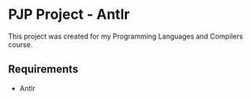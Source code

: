 # PJP Project - Antlr

This project was created for my Programming Languages and Compilers course.

## Requirements
- Antlr
